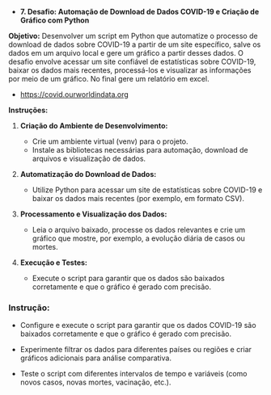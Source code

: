 - **7. Desafio: Automação de Download de Dados COVID-19 e Criação de Gráfico com Python**
    
**Objetivo:** Desenvolver um script em Python que automatize o processo de download de dados sobre COVID-19 a partir de um site específico, salve os dados em um arquivo local e gere um gráfico a partir desses dados. O desafio envolve acessar um site confiável de estatísticas sobre COVID-19, baixar os dados mais recentes, processá-los e visualizar as informações por meio de um gráfico. No final gere um relatório em excel.
    
- https://covid.ourworldindata.org
    
**Instruções:**
    
1. **Criação do Ambiente de Desenvolvimento:**
    - Crie um ambiente virtual (venv) para o projeto.
    - Instale as bibliotecas necessárias para automação, download de arquivos e visualização de dados.

2. **Automatização do Download de Dados:**
    - Utilize Python para acessar um site de estatísticas sobre COVID-19 e baixar os dados mais recentes (por exemplo, em formato CSV).

3. **Processamento e Visualização dos Dados:**
    - Leia o arquivo baixado, processe os dados relevantes e crie um gráfico que mostre, por exemplo, a evolução diária de casos ou mortes.
    
4. **Execução e Testes:**
    - Execute o script para garantir que os dados são baixados corretamente e que o gráfico é gerado com precisão.

### **Instrução:**
    
- Configure e execute o script para garantir que os dados COVID-19 são baixados corretamente e que o gráfico é gerado com precisão.

- Experimente filtrar os dados para diferentes países ou regiões e criar gráficos adicionais para análise comparativa.

- Teste o script com diferentes intervalos de tempo e variáveis (como novos casos, novas mortes, vacinação, etc.).
